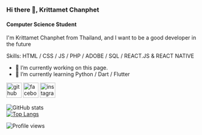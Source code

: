 ### Hi there 👋, Krittamet Chanphet
#### Computer Science Student
I'm Krittamet Chanphet from Thailand, and I want to be a good developer in the future

Skills: HTML / CSS / JS / PHP / ADOBE / SQL / REACT.JS & REACT NATIVE

- 🔭 I’m currently working on this page. 
- 🌱 I’m currently learning Python / Dart / Flutter


[<img src='https://cdn.jsdelivr.net/npm/simple-icons@3.0.1/icons/github.svg' alt='github' height='40'>](https://github.com/BossKritt)  [<img src='https://cdn.jsdelivr.net/npm/simple-icons@3.0.1/icons/facebook.svg' alt='facebook' height='40'>](https://www.facebook.com/Krittamet.Chanphet/)  [<img src='https://cdn.jsdelivr.net/npm/simple-icons@3.0.1/icons/instagram.svg' alt='instagram' height='40'>](https://www.instagram.com/_bossKritt/)  

![GitHub stats](https://github-readme-stats.vercel.app/api?username=BossKritt&show_icons=true)  
[![Top Langs](https://github-readme-stats.vercel.app/api/top-langs/?username=BossKritt&layout=compact)](https://github.com/anuraghazra/github-readme-stats)

![Profile views](https://gpvc.arturio.dev/BossKritt)  
